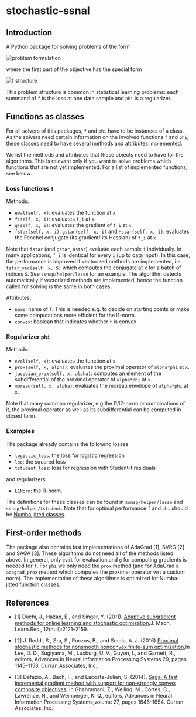 # stochastic-ssnal

## Introduction
A Python package for solving problems of the form

<img src="https://latex.codecogs.com/gif.latex?\min_xf(x)+\varphi(x)" title="problem formulation"/>

where the first part of the objective has the special form

<img src="https://latex.codecogs.com/gif.latex?f(x)=\frac{1}{N}\sum_{i=1}^{N}f_i(A_ix)" title="f structure"/>

This problem structure is common in statistical learning problems: each summand of `f` is the loss at one data sample and `phi` is a regularizer.

## Functions as classes
For all solvers of this packages, `f` and `phi` have to be instances of a class. As the solvers need certain information on the involved functions `f` and `phi`, these classes need to have several methods and attributes implemented.

We list the methods and attributes that these objects need to have for the algorithms. This is relevant only if you want to solve problems which functions that are not yet implemented. For a list of implemented functions, see below.

### Loss functions `f`
Methods:
* `eval(self, x)`: evaluates the function at `x`.
* `f(self, x, i)`: evaluates `f_i` at `x`.
* `g(self, x, i)`: evaluates the gradient of `f_i` at `x`.
* `fstar(self, x, i)`, `gstar(self, x, i)` and `Hstar(self, x, i)`: evaluates the Fenchel conjugate (its gradient/ its Hessian) of `f_i` at `x`.

Note that `fstar` (and `gstar`, `Hstar`) evaluate each sample `i` individually. In many applications, `f_i` is identical for every `i` (up to data input). In this case, the performance is improved if vectorized methods are implemented, i.e. `fstar_vec(self, x, S)` which computes the conjugate at x for a batch of indices `S`. See `ssnsp/helper/lasso` for an example. 
The algorithm detects automatically if vectorized methods are implemented, hence the function called for solving is the same in both cases.


Attributes:
* `name`: name of `f`. This is needed e.g. to decide on starting points or make some computations more efficient for the l1-norm.
* `convex`: boolean that indicates whether `f` is convex.

### Regularizer `phi`

Methods:
* `eval(self, x)`: evaluates the function at `x`.
* `prox(self, x, alpha)`: evaluates the proximal operator of `alpha*phi` at `x`.
* `jacobian_prox(self, x, alpha)`: computes an element of the subdifferential of the proximal operator of `alpha*phi` at `x`.
* `moreau(self, x, alpha)`: evaluates the moreau envelope of `alpha*phi` at `x`.

Note that many common regularizer, e.g the l1/l2-norm or combinations of it, the proximal operator as well as its subdifferential can be computed in closed form.

### Examples

The package already contains the following losses
* `logistic_loss`: the loss for logistic regression
* `lsq`: the squared loss
* `tstudent_loss`: loss for regression with Student-t residuals

and regularizers
* `L1Norm`: the l1-norm. 

The definitions for these classes can be found in `ssnsp/helper/lasso` and `ssnsp/helper/tstudent`. Note that for optimal performance `f` and `phi` should be [Numba jitted classes](https://numba.pydata.org/numba-doc/dev/user/jitclass.html).


## First-order methods
The package also contains fast implementations of AdaGrad [1], SVRG [2] and SAGA [3]. These algorithms do not need all of the methods listed above. In general, only `eval` for evaluation and `g` for computing gradients is needed for `f`. For `phi` we only need the `prox` method (and for AdaGrad a `adagrad_prox` method which computes the proximal operator wrt a custom norm).
The implementation of these algorithms is optimized for Numba-jitted function classes.




## References 

* [1] Duchi, J., Hazan, E., and Singer, Y. (2011).  [Adaptive subgradient methods for online learning and stochastic optimization.](https://www.jmlr.org/papers/volume12/duchi11a/duchi11a.pdf)J. Mach. Learn.Res., 12(null):2121–2159.

* [2] J.  Reddi,  S.,  Sra,  S.,  Poczos,  B.,  and  Smola,  A.  J.  (2016).[Proximal stochastic methods for nonsmooth nonconvex finite-sum optimization.](https://papers.nips.cc/paper/2016/hash/291597a100aadd814d197af4f4bab3a7-Abstract.html)In Lee, D. D., Sugiyama, M., Luxburg, U. V., Guyon, I., and Garnett, R., editors, Advances in Neural Information Processing Systems 29, pages 1145–1153. Curran Associates, Inc.

* [3] Defazio, A., Bach, F., and Lacoste-Julien, S. (2014).  [Saga:  A fast incremental gradient method with support for non-strongly convex composite objectives.](https://papers.nips.cc/paper/2014/file/ede7e2b6d13a41ddf9f4bdef84fdc737-Paper.pdf) In  Ghahramani,  Z.,  Welling,  M.,  Cortes,  C.,  Lawrence,  N.,  and Weinberger, K. Q., editors, Advances in Neural Information Processing Systems,volume 27, pages 1646–1654. Curran Associates, Inc.
